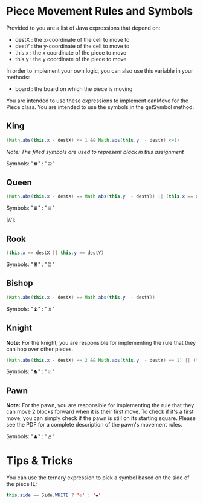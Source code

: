 # Piece Movement Rules and Symbols
Provided to you are a list of Java expressions that depend on:
- destX : the x-coordinate of the cell to move to
- destY : the y-coordinate of the cell to move to
- this.x : the x coordinate of the piece to move
- this.y : the y coordinate of the piece to move

In order to implement your own logic, you can also use this variable in your methods:
- board : the board on which the piece is moving

You are intended to use these expressions to implement canMove for the Piece class. You are intended to use the symbols in the getSymbol method. 
## King
```java
(Math.abs(this.x - destX) <= 1 && Math.abs(this.y  - destY) <=1)
```
*Note: The filled symbols are used to represent black in this assignment*

Symbols: "♚" : "♔"
## Queen
```java
(Math.abs(this.x - destX) == Math.abs(this.y  - destY)) || (this.x == destX || this.y == destY)
```
Symbols: "♛" : "♕"

[//]: 
## Rook
```java
(this.x == destX || this.y == destY)
```
Symbols: "♜" : "♖"
## Bishop
```java
(Math.abs(this.x - destX) == Math.abs(this.y  - destY))
```
Symbols: "♝" : "♗"
## Knight
**Note:** For the knight, you are responsible for implementing the rule that they can hop over other pieces.
```java
(Math.abs(this.x - destX) == 2 && Math.abs(this.y  - destY) == 1) || (Math.abs(this.x - destX) == 1 && Math.abs(this.y  - destY) == 2)
```
Symbols: "♞" : "♘"
## Pawn
**Note:** For the pawn, you are responsible for implementing the rule that they can move 2 blocks forward when it is their first move.
To check if it's a first move, you can simply check if the pawn is still on its starting square. 
Please see the PDF for a complete description of the pawn's movement rules.

Symbols: "♟" : "♙"

# Tips & Tricks

You can use the ternary expression to pick a symbol based on the side of the piece IE:
```java
this.side == Side.WHITE ? '♔' : '♚'
```
